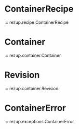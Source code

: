 
##

# ContainerRecipe

::: rezup.recipe.ContainerRecipe

# Container

::: rezup.container.Container

# Revision

::: rezup.container.Revision

# ContainerError

::: rezup.exceptions.ContainerError
